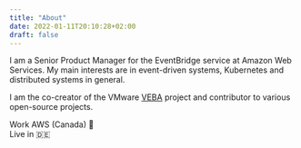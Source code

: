 ```yaml
---
title: "About"
date: 2022-01-11T20:10:28+02:00
draft: false
---
```


I am a Senior Product Manager for the EventBridge service at Amazon Web Services. My main interests are in event-driven
systems, Kubernetes and distributed systems in general. 

I am the co-creator of the VMware [VEBA](https://vmweventbroker.io/) project and contributor to various open-source
projects.

Work AWS (Canada) 🏢  
Live in 🇩🇪 